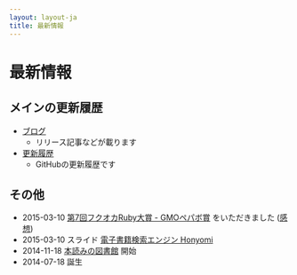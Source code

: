 ```yaml
---
layout: layout-ja
title: 最新情報
---
```

# 最新情報

## メインの更新履歴

- [ブログ](http://ongaeshi.hatenablog.com/archive/category/honyomi)
  - リリース記事などが載ります
- [更新履歴](https://github.com/ongaeshi/honyomi/blob/master/HISTORY.md)
  - GitHubの更新履歴です

## その他

- 2015-03-10 [第7回フクオカRuby大賞 - GMOペパボ賞](http://www.digitalfukuoka.jp/topics/68?locale=ja) をいただきました ([感想](http://ongaeshi.hatenablog.com/entry/i-got-the-award-in-fukuoka-ruby-07))
- 2015-03-10 スライド [電子書籍検索エンジン Honyomi](http://ongaeshi.me/slide/f-ruby-07/)
- 2014-11-18 [本読みの図書館](http://library.honyomi.nagoya) 開始
- 2014-07-18 誕生


